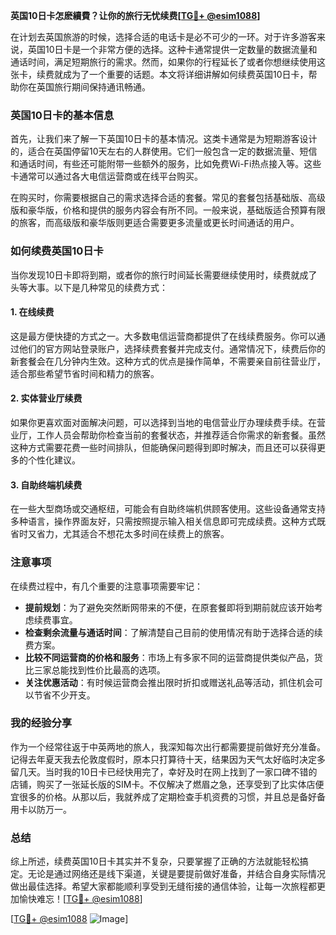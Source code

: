 **英国10日卡怎麽續費？让你的旅行无忧续费[[TG💪+ @esim1088](https://t.me/s/esim1088)]**

在计划去英国旅游的时候，选择合适的电话卡是必不可少的一环。对于许多游客来说，英国10日卡是一个非常方便的选择。这种卡通常提供一定数量的数据流量和通话时间，满足短期旅行的需求。然而，如果你的行程延长了或者你想继续使用这张卡，续费就成为了一个重要的话题。本文将详细讲解如何续费英国10日卡，帮助你在英国旅行期间保持通讯畅通。

### 英国10日卡的基本信息

首先，让我们来了解一下英国10日卡的基本情况。这类卡通常是为短期游客设计的，适合在英国停留10天左右的人群使用。它们一般包含一定的数据流量、短信和通话时间，有些还可能附带一些额外的服务，比如免费Wi-Fi热点接入等。这些卡通常可以通过各大电信运营商或在线平台购买。

在购买时，你需要根据自己的需求选择合适的套餐。常见的套餐包括基础版、高级版和豪华版，价格和提供的服务内容会有所不同。一般来说，基础版适合预算有限的旅客，而高级版和豪华版则更适合需要更多流量或更长时间通话的用户。

### 如何续费英国10日卡

当你发现10日卡即将到期，或者你的旅行时间延长需要继续使用时，续费就成了头等大事。以下是几种常见的续费方式：

#### 1. 在线续费

这是最方便快捷的方式之一。大多数电信运营商都提供了在线续费服务。你可以通过他们的官方网站登录账户，选择续费套餐并完成支付。通常情况下，续费后你的新套餐会在几分钟内生效。这种方式的优点是操作简单，不需要亲自前往营业厅，适合那些希望节省时间和精力的旅客。

#### 2. 实体营业厅续费

如果你更喜欢面对面解决问题，可以选择到当地的电信营业厅办理续费手续。在营业厅，工作人员会帮助你检查当前的套餐状态，并推荐适合你需求的新套餐。虽然这种方式需要花费一些时间排队，但能确保问题得到即时解决，而且还可以获得更多的个性化建议。

#### 3. 自助终端机续费

在一些大型商场或交通枢纽，可能会有自助终端机供顾客使用。这些设备通常支持多种语言，操作界面友好，只需按照提示输入相关信息即可完成续费。这种方式既省时又省力，尤其适合不想花太多时间在续费上的旅客。

### 注意事项

在续费过程中，有几个重要的注意事项需要牢记：

- **提前规划**：为了避免突然断网带来的不便，在原套餐即将到期前就应该开始考虑续费事宜。
- **检查剩余流量与通话时间**：了解清楚自己目前的使用情况有助于选择合适的续费方案。
- **比较不同运营商的价格和服务**：市场上有多家不同的运营商提供类似产品，货比三家总能找到性价比最高的选项。
- **关注优惠活动**：有时候运营商会推出限时折扣或赠送礼品等活动，抓住机会可以节省不少开支。

### 我的经验分享

作为一个经常往返于中英两地的旅人，我深知每次出行都需要提前做好充分准备。记得去年夏天我去伦敦度假时，原本只打算待十天，结果因为天气太好临时决定多留几天。当时我的10日卡已经快用完了，幸好及时在网上找到了一家口碑不错的店铺，购买了一张延长版的SIM卡。不仅解决了燃眉之急，还享受到了比实体店便宜很多的价格。从那以后，我就养成了定期检查手机资费的习惯，并且总是备好备用卡以防万一。

### 总结

综上所述，续费英国10日卡其实并不复杂，只要掌握了正确的方法就能轻松搞定。无论是通过网络还是线下渠道，关键是要提前做好准备，并结合自身实际情况做出最佳选择。希望大家都能顺利享受到无缝衔接的通信体验，让每一次旅程都更加愉快难忘！[[TG💪+ @esim1088](https://t.me/s/esim1088)]

[[TG💪+ @esim1088](https://t.me/s/esim1088) ![Image](https://i.postimg.cc/4NQfJmqS/Snipaste-2025-05-13-00-14-12.png)]